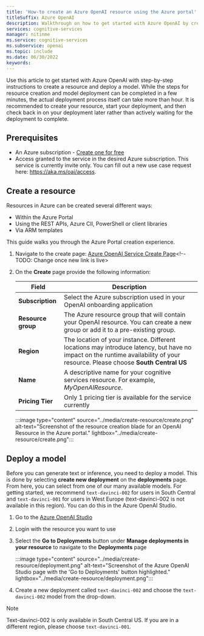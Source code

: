 ```yaml
---
title: 'How-to create an Azure OpenAI resource using the Azure portal'
titleSuffix: Azure OpenAI
description: Walkthrough on how to get started with Azure OpenAI by creating your first resource and deploying a model through the Azure portal.
services: cognitive-services
manager: nitinme
ms.service: cognitive-services
ms.subservice: openai
ms.topic: include
ms.date: 06/30/2022
keywords: 
---
```


Use this article to get started with Azure OpenAI with step-by-step instructions to create a resource and deploy a model. While the steps for resource creation and model deployment can be completed in a few minutes, the actual deployment process itself can take more than hour. It is recommended to create your resource, start your deployment, and then check back in on your deployment later rather than actively waiting for the deployment to complete.

## Prerequisites

- An Azure subscription - [Create one for free](https://azure.microsoft.com/free/cognitive-services)
- Access granted to the service in the desired Azure subscription. This service is currently invite only. You can fill out a new use case request here: <https://aka.ms/oai/access>.

## Create a resource

Resources in Azure can be created several different ways:

- Within the Azure Portal
- Using the REST APIs, Azure ClI, PowerShell or client libraries
- Via ARM templates

This guide walks you through the Azure Portal creation experience.

1. Navigate to the create page: [Azure OpenAI Service Create Page](https://portal.azure.com/?microsoft_azure_marketplace_ItemHideKey=microsoft_openai_tip#create/Microsoft.CognitiveServicesOpenAI)<!--TODO: Change once new link is live>
1. On the **Create** page provide the following information:

    |Field| Description   |
    |--|--|
    | **Subscription** | Select the Azure subscription used in your OpenAI onboarding application|
    | **Resource group** | The Azure resource group that will contain your OpenAI resource. You can create a new group or add it to a pre-existing group. |
    | **Region** | The location of your instance. Different locations may introduce latency, but have no impact on the runtime availability of your resource. Please choose **South Central US**|
    | **Name** | A descriptive name for your cognitive services resource. For example, *MyOpenAIResource*. |
    | **Pricing Tier** | Only 1 pricing tier is available for the service currently |

    :::image type="content" source="../media/create-resource/create.png" alt-text="Screenshot of the resource creation blade for an OpenAI Resource in the Azure portal." lightbox="../media/create-resource/create.png":::

## Deploy a model

Before you can generate text or inference, you need to deploy a model. This is done by selecting **create new deployment** on the **deployments** page. From here, you can select from one of our many available models. For getting started, we recommend `text-davinci-002` for users in South Central and `text-davinci-001` for users in West Europe (text-davinci-002 is not available in this region). You can do this in the Azure OpenAI Studio.

1. Go to the [Azure OpenAI Studio](https://oai.azure.com)

1. Login with the resource you want to use

1. Select the **Go to Deployments** button under **Manage deployments in your resource** to navigate to the **Deployments** page

    :::image type="content" source="../media/create-resource/deployment.png" alt-text="Screenshot of the Azure OpenAI Studio page with the 'Go to Deployments' button highlighted." lightbox="../media/create-resource/deployment.png":::

1. Create a new deployment called `text-davinci-002` and choose the `text-davinci-002` model from the drop-down.

  > [!NOTE]
  > Text-davinci-002 is only available in South Central US. If you are in a different region, please choose `text-davinci-001`.